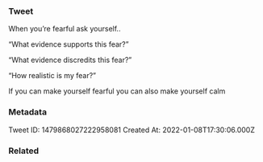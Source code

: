 ### Tweet
When you’re fearful ask yourself..

“What evidence supports this fear?”

“What evidence discredits this fear?”

“How realistic is my fear?”

If you can make yourself fearful you can also make yourself calm

### Metadata
Tweet ID: 1479868027222958081
Created At: 2022-01-08T17:30:06.000Z

### Related

